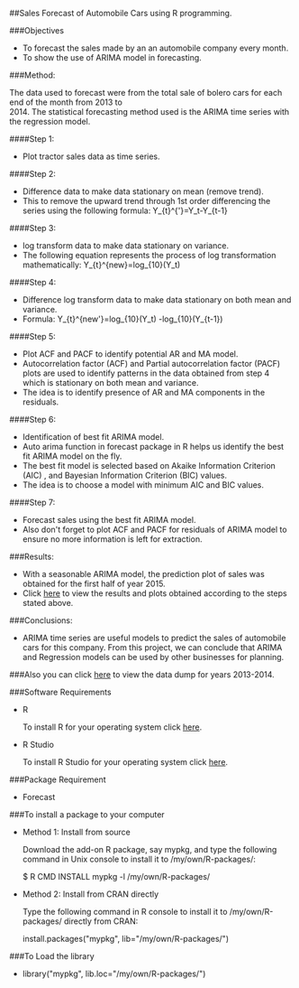 ##Sales Forecast of Automobile Cars using R programming.

###Objectives

- To  forecast  the  sales  made  by  an  an automobile  company  every  month.  
- To  show  the  use  of  ARIMA  model in forecasting. 

###Method:

The  data  used  to  forecast  were  from  the  total  sale  of  bolero cars  for  each  end  of  the  month  from  2013  to  
2014. The statistical forecasting method used is the ARIMA time series with the regression model. 

####Step 1:
- Plot tractor sales data as time series.

####Step 2:
- Difference data to make data stationary on mean (remove trend).
- This to remove the upward trend through 1st order differencing the series using the following formula: Y_{t}^{'}=Y_t-Y_{t-1} 

####Step 3:
- log transform data to make data stationary on variance.
- The following equation represents the process of log transformation mathematically: Y_{t}^{new}=log_{10}(Y_t) 

####Step 4:
- Difference log transform data to make data stationary on both mean and variance.
- Formula:  Y_{t}^{new'}=log_{10}(Y_t) -log_{10}(Y_{t-1}) 

####Step 5: 
- Plot ACF and PACF to identify potential AR and MA model.
- Autocorrelation factor (ACF) and Partial autocorrelation factor (PACF) plots are used to identify patterns in the data obtained from step 4 which is stationary on both mean and variance. 
- The idea is to identify presence of AR and MA components in the residuals.

####Step 6:
- Identification of best fit ARIMA model.
- Auto arima function in forecast package in R helps us identify the best fit ARIMA model on the fly.
- The best fit model is selected based on Akaike Information Criterion (AIC) , and Bayesian Information Criterion (BIC) values.
- The idea is to choose a model with minimum AIC and BIC values.

####Step 7:
- Forecast sales using the best fit ARIMA model.
- Also don't forget to plot ACF and PACF for residuals of ARIMA model to ensure no more information is left for extraction.

###Results:
- With  a  seasonable  ARIMA  model, the prediction plot of sales was obtained for the first half of year 2015. 
- Click [here](https://github.com/nirbhayph/Sales-Forecast-of-Automobile-Cars-using-R/blob/master/Result/Sales_Forecast_Output_Plots.pdf) to view the results and plots obtained according to the steps stated above.

###Conclusions:
- ARIMA  time  series  are  useful  models  to  predict  the  sales  of  automobile cars  for  this  company.  From  this project, we can conclude that ARIMA and Regression models can be used by other businesses for planning. 

###Also you can click [here](https://github.com/nirbhayph/Sales-Forecast-of-Automobile-Cars-using-R/tree/master/Data_Dump) to view the data dump for years 2013-2014. 

###Software Requirements

- R

  To install R for your operating system click [here](https://cran.rstudio.com/).
  
- R Studio 
  
  To install R Studio for your operating system click [here](https://www.rstudio.com/products/rstudio/download/).
  
###Package Requirement

- Forecast

###To install a package to your computer

- Method 1: Install from source

  Download the add-on R package, say mypkg, and type the following command in Unix console to install it to /my/own/R-packages/:

  $ R CMD INSTALL mypkg -l /my/own/R-packages/

- Method 2: Install from CRAN directly

  Type the following command in R console to install it to /my/own/R-packages/ directly from CRAN:

  install.packages("mypkg", lib="/my/own/R-packages/") 

###To Load the library

- library("mypkg", lib.loc="/my/own/R-packages/")


